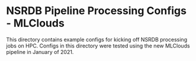 # NSRDB Pipeline Processing Configs - MLClouds
This directory contains example configs for kicking off NSRDB processing jobs on HPC.
Configs in this directory were tested using the new MLClouds pipeline in January of 2021.